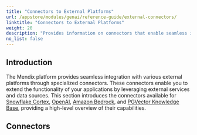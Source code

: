 ```yaml
---
title: "Connectors to External Platforms"
url: /appstore/modules/genai/reference-guide/external-connectors/
linktitle: "Connectors to External Platforms"
weight: 20
description: "Provides information on connectors that enable seamless integration between Mendix applications and external platforms."
no_list: false
---
```


## Introduction 

The Mendix platform provides seamless integration with various external platforms through specialized connectors. These connectors enable you to extend the functionality of your applications by leveraging external services and data sources. This section introduces the connectors available for [Snowflake Cortex](/appstore/modules/genai/snowflake-cortex/), [OpenAI](/appstore/modules/genai/openai/), [Amazon Bedrock](/appstore/modules/genai/bedrock/), and [PGVector Knowledge Base](/appstore/modules/genai/pgvector/), providing a high-level overview of their capabilities.

## Connectors
